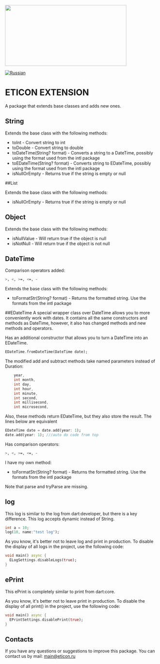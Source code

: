 <img src="https://user-images.githubusercontent.com/36012868/130392291-52b82b9b-fd52-424b-ba5a-b7630e9cf343.png" data-canonical-src="https://user-images.githubusercontent. com/36012868/130392291-52b82b9b-fd52-424b-ba5a-b7630e9cf343.png" height="200" width=400/>

[![Russian](https://img.shields.io/badge/Language-Russian-blue?style=plastic)](https://github.com/kensamare/eticon_extension/blob/master/doc/README_RU.md)

# ETICON EXTENSION

A package that extends base classes and adds new ones.

## String

Extends the base class with the following methods:
- toInt - Convert string to int
- toDouble - Convert string to double
- toDateTime(String? format) - Converts a string to a DateTime, possibly using the format used from the intl package
- toEDateTime(String? format) - Converts string to EDateTime, possibly using the format used from the intl package
- isNullOrEmpty - Returns true if the string is empty or null

##List

Extends the base class with the following methods:
- isNullOrEmpty - Returns true if the string is empty or null

## Object
Extends the base class with the following methods:
- isNullValue - Will return true if the object is null
- isNotNull - Will return true if the object is not null

## DateTime

Comparison operators added:
```bash
>, <, >=, <=, -
```

Extends the base class with the following methods:
- toFormatStr(String? format) - Returns the formatted string. Use the formats from the intl package

##EDateTime
A special wrapper class over DateTime allows you to more conveniently work with dates.
It contains all the same constructors and methods as DateTime, however, it also has changed methods and new methods and operators.

Has an additional constructor that allows you to turn a DateTime into an EDateTime.
```dart
EDateTime.fromDateTime(DateTime date);
```

The modified add and subtract methods take named parameters instead of Duration:
```dart
    year,
    int month,
    int day,
    int hour,
    int minute,
    int second,
    int millisecond,
    int microsecond,
```
Also, these methods return EDateTime, but they also store the result. The lines below are equivalent

```dart
EDateTime date = date.add(year: 1);
date.add(year: 1); ///auto do code from top
```

Has comparison operators:
```bash
>, <, >=, <=, -
```

I have my own method:
- toFormatStr(String? format) - Returns the formatted string. Use the formats from the intl package


Note that parse and tryParse are missing.

## log

This log is similar to the log from dart:developer, but there is a key difference.
This log accepts dynamic instead of String.

```dart
int a = 10;
log(10, name:"test log");
```
As you know, it's better not to leave log and print in production. To disable the display of all logs in the project, use the following code:

```dart
void main() async {
  ELogSettings.disableLogs(true);
}
```

## ePrint

This ePrint is completely similar to print from dart:core.

As you know, it's better not to leave print in production. To disable the display of all print() in the project, use the following code:

```dart
void main() async {
  EPrintSettings.disablePrint(true);
}
```

## Contacts
If you have any questions or suggestions to improve this package.
You can contact us by mail: <main@eticon.ru>
